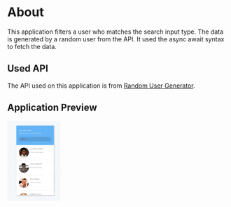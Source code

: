 # About

This application filters a user who matches the search input type.
The data is generated by a random user from the API.
It used the async await syntax to fetch the data. 

## Used API

The API used on this application is from [Random User Generator](https://randomuser.me).

## Application Preview

![gif-preview](assets/user-filter.gif)
